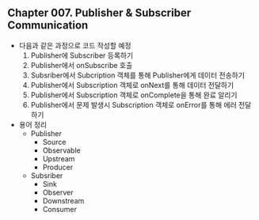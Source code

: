 
## Chapter 007. Publisher & Subscriber Communication

* 다음과 같은 과정으로 코드 작성할 예정
    1. Publisher에 Subscriber 등록하기
    1. Publisher에서 onSubscribe 호출
    1. Subsriber에서 Subcription 객체를 통해 Publisher에게 데이터 전송하기
    1. Publisher에서 Subscription 객체로 onNext를 통해 데이터 전달하기
    1. Publisher에서 Subscription 객체로 onComplete을 통해 완료 알리기
    1. Publisher에서 문제 발생시 Subscription 객체로 onError를 통해 에러 전달하기
* 용어 정리
    * Publisher
        * Source
        * Observable
        * Upstream
        * Producer
    * Subsriber
        * Sink
        * Observer
        * Downstream
        * Consumer
